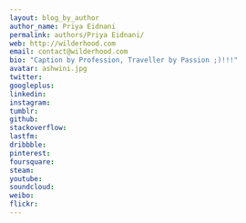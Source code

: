 ```yaml
---
layout: blog_by_author
author_name: Priya Eidnani
permalink: authors/Priya Eidnani/
web: http://wilderhood.com
email: contact@wilderhood.com
bio: "Caption by Profession, Traveller by Passion ;)!!!"
avatar: ashwini.jpg
twitter: 
googleplus:
linkedin:
instagram:
tumblr:
github:
stackoverflow:
lastfm:
dribbble:
pinterest:
foursquare:
steam:
youtube:
soundcloud:
weibo:
flickr:
---
```

